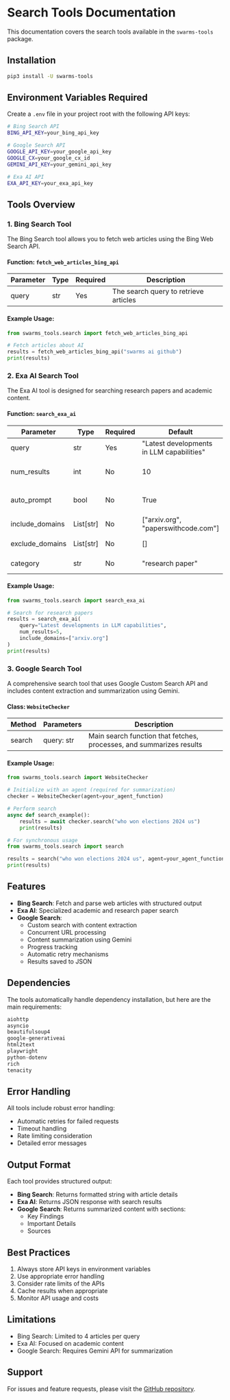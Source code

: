 # Search Tools Documentation

This documentation covers the search tools available in the `swarms-tools` package.

## Installation

```bash
pip3 install -U swarms-tools
```

## Environment Variables Required

Create a `.env` file in your project root with the following API keys:

```bash
# Bing Search API
BING_API_KEY=your_bing_api_key

# Google Search API
GOOGLE_API_KEY=your_google_api_key
GOOGLE_CX=your_google_cx_id
GEMINI_API_KEY=your_gemini_api_key

# Exa AI API
EXA_API_KEY=your_exa_api_key
```

## Tools Overview

### 1. Bing Search Tool

The Bing Search tool allows you to fetch web articles using the Bing Web Search API.

#### Function: `fetch_web_articles_bing_api`

| Parameter | Type | Required | Description |
|-----------|------|----------|-------------|
| query | str | Yes | The search query to retrieve articles |

#### Example Usage:

```python
from swarms_tools.search import fetch_web_articles_bing_api

# Fetch articles about AI
results = fetch_web_articles_bing_api("swarms ai github")
print(results)
```

### 2. Exa AI Search Tool

The Exa AI tool is designed for searching research papers and academic content.

#### Function: `search_exa_ai`

| Parameter | Type | Required | Default | Description |
|-----------|------|----------|---------|-------------|
| query | str | Yes | "Latest developments in LLM capabilities" | Search query |
| num_results | int | No | 10 | Number of results to return |
| auto_prompt | bool | No | True | Whether to use auto-prompting |
| include_domains | List[str] | No | ["arxiv.org", "paperswithcode.com"] | Domains to include |
| exclude_domains | List[str] | No | [] | Domains to exclude |
| category | str | No | "research paper" | Category of search |

#### Example Usage:

```python
from swarms_tools.search import search_exa_ai

# Search for research papers
results = search_exa_ai(
    query="Latest developments in LLM capabilities",
    num_results=5,
    include_domains=["arxiv.org"]
)
print(results)
```

### 3. Google Search Tool

A comprehensive search tool that uses Google Custom Search API and includes content extraction and summarization using Gemini.

#### Class: `WebsiteChecker`

| Method | Parameters | Description |
|--------|------------|-------------|
| search | query: str | Main search function that fetches, processes, and summarizes results |

#### Example Usage:

```python
from swarms_tools.search import WebsiteChecker

# Initialize with an agent (required for summarization)
checker = WebsiteChecker(agent=your_agent_function)

# Perform search
async def search_example():
    results = await checker.search("who won elections 2024 us")
    print(results)

# For synchronous usage
from swarms_tools.search import search

results = search("who won elections 2024 us", agent=your_agent_function)
print(results)
```

## Features

- **Bing Search**: Fetch and parse web articles with structured output
- **Exa AI**: Specialized academic and research paper search
- **Google Search**: 
  - Custom search with content extraction
  - Concurrent URL processing
  - Content summarization using Gemini
  - Progress tracking
  - Automatic retry mechanisms
  - Results saved to JSON

## Dependencies

The tools automatically handle dependency installation, but here are the main requirements:

```python
aiohttp
asyncio
beautifulsoup4
google-generativeai
html2text
playwright
python-dotenv
rich
tenacity
```

## Error Handling

All tools include robust error handling:
- Automatic retries for failed requests
- Timeout handling
- Rate limiting consideration
- Detailed error messages

## Output Format

Each tool provides structured output:

- **Bing Search**: Returns formatted string with article details
- **Exa AI**: Returns JSON response with search results
- **Google Search**: Returns summarized content with sections:
  - Key Findings
  - Important Details
  - Sources

## Best Practices

1. Always store API keys in environment variables
2. Use appropriate error handling
3. Consider rate limits of the APIs
4. Cache results when appropriate
5. Monitor API usage and costs

## Limitations

- Bing Search: Limited to 4 articles per query
- Exa AI: Focused on academic content
- Google Search: Requires Gemini API for summarization

## Support

For issues and feature requests, please visit the [GitHub repository](https://github.com/swarms-tools). 